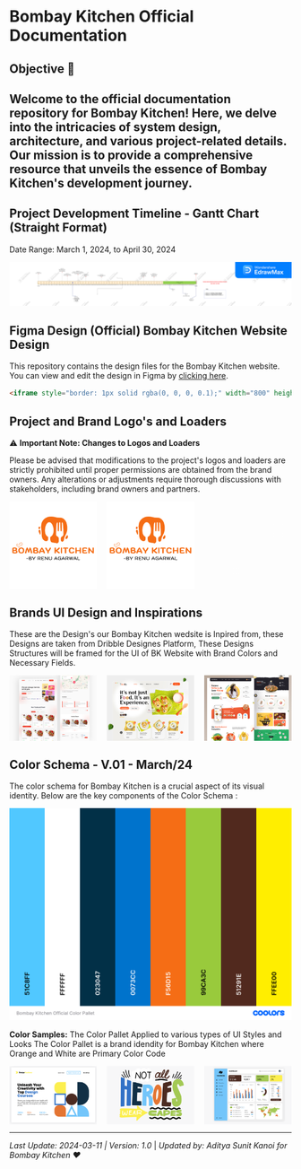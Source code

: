 # Bombay Kitchen Official Documentation
## Objective 🚀 
Welcome to the official documentation repository for Bombay Kitchen! Here, we delve into the intricacies of system design, architecture, and various project-related details. Our mission is to provide a comprehensive resource that unveils the essence of Bombay Kitchen's development journey.
---

## Project Development Timeline - Gantt Chart (Straight Format)
Date Range: March 1, 2024, to April 30, 2024

![Bombay Kitchen Official Devlopment and Project TimeLine](https://github.com/Bombay-Kitchen/Documentation/blob/c4372c65d0682a30e66687b022131b0ea67a693f/Roadmap%20TimeLine/Bombay%20Kitchen%20Dev%20Roadmap.jpg)


## Figma Design (Official) Bombay Kitchen Website Design

This repository contains the design files for the Bombay Kitchen website. You can view and edit the design in Figma by [clicking here](https://www.figma.com/file/JVr8o8fQim2Vpk8Rcm2TGq/Bombay-Kitchen-Webiste-Design?type=design&node-id=0%3A1&mode=design&t=YT5rC1VSadEjAhAe-1).

```html
<iframe style="border: 1px solid rgba(0, 0, 0, 0.1);" width="800" height="450" src="https://www.figma.com/embed?embed_host=share&url=https%3A%2F%2Fwww.figma.com%2Ffile%2FJVr8o8fQim2Vpk8Rcm2TGq%2FBombay-Kitchen-Webiste-Design%3Ftype%3Ddesign%26node-id%3D0%253A1%26mode%3Ddesign%26t%3DYT5rC1VSadEjAhAe-1" allowfullscreen></iframe>
```


## Project and Brand Logo's and Loaders 

⚠️ **Important Note: Changes to Logos and Loaders**

Please be advised that modifications to the project's logos and loaders are strictly prohibited until proper permissions are obtained from the brand owners. Any alterations or adjustments require thorough discussions with stakeholders, including brand owners and partners.

<div style="display: flex; justify-content: space-between;">
    <img src="https://github.com/Bombay-Kitchen/Documentation/blob/c4372c65d0682a30e66687b022131b0ea67a693f/Official%20Logos/BKLogoNoBG.png" alt="Logo - 1" width="31%">
    <img src="https://github.com/Bombay-Kitchen/Documentation/blob/c4372c65d0682a30e66687b022131b0ea67a693f/Official%20Logos/BKLogoWhiteBG.png" alt="Logo - 2" width="31%">
    <img src="https://github.com/Bombay-Kitchen/Documentation/blob/ce78053223fb6a78548deb364b95e1e5f46b6d92/Official%20Logos/Logo%20Gif%20Loader.gif" alt="Color Sample 3" width="31%">
</div>

## Brands UI Design and Inspirations
These are the Design's our Bombay Kitchen wedsite is Inpired from, these Designs are taken from Dribble Designes Platform, These Designs Structures will be framed for the UI of BK Website with Brand Colors and Necessary Fields.

<div style="display: flex; justify-content: space-between;">
    <img src="https://github.com/Bombay-Kitchen/Documentation/blob/c0c7649e2a6c03b0923b259deb7ef95c26543581/Website%20UI%20Designs/BKWebsiteInspiration%20-%202.png" alt="Design Idea - 3" width="31%">
    <img src="https://github.com/Bombay-Kitchen/Documentation/blob/c0c7649e2a6c03b0923b259deb7ef95c26543581/Website%20UI%20Designs/BKWebsiteInspiration%20-%201.jpeg" alt="Design Idea - 1" width="31%">
    <img src="https://github.com/Bombay-Kitchen/Documentation/blob/c0c7649e2a6c03b0923b259deb7ef95c26543581/Website%20UI%20Designs/BKWebsiteInspiration%20-%203.jpeg" alt="Design Idea - 2" width="31%">
</div>

## Color Schema - V.01 - March/24
The color schema for Bombay Kitchen is a crucial aspect of its visual identity. Below are the key components of the Color Schema :

![Bombay Kitchen Official Color Palette](https://github.com/Bombay-Kitchen/Documentation/blob/0447664de9adce4076c09fde57bd86f4caafd3c7/Bombay%20Kitchen%20Color%20Schema/Bombay%20Kitchen%20Official%20Color%20Pallet%20.png)

**Color Samples:** 
The Color Pallet Applied to various types of UI Styles and Looks
The Color Pallet is a brand idendity for Bombay Kitchen where Orange and White are Primary Color Code

<div style="display: flex; justify-content: space-between;">
    <img src="Bombay%20Kitchen%20Color%20Schema/Color%20Sample%20-%201.png" alt="Color Sample 1" width="31%">
    <img src="Bombay%20Kitchen%20Color%20Schema/Color%20Sample%20-%202.png" alt="Color Sample 2" width="31%">
    <img src="Bombay%20Kitchen%20Color%20Schema/Color%20Sample%20-%203.png" alt="Color Sample 3" width="31%">
</div>

---

*Last Update: 2024-03-11 | Version: 1.0* |  *Updated by: Aditya Sunit Kanoi for Bombay Kitchen ❤️*
